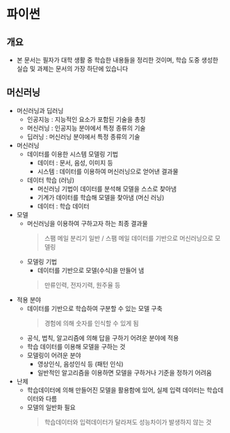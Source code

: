 # 파이썬
## 개요
- 본 문서는 필자가 대학 생활 중 학습한 내용들을 정리한 것이며, 학습 도중 생성한 실습 및 과제는 문서의 가장 하단에 있습니다

## 머신러닝
- 머신러닝과 딥러닝
  - 인공지능 : 지능적인 요소가 포함된 기술을 총칭
  - 머신러닝 : 인공지능 분야에서 특정 종류의 기술
  - 딥러닝 : 머신러닝 분야에서 특정 종류의 기술
- 머신러닝
  - 데이터를 이용한 시스템 모델링 기법
    - 데이터 : 문서, 음성, 이미지 등
    - 시스템 : 데이터를 이용하여 머신러닝으로 얻어낸 결과물
  - 데이터 학습 (러닝)
    - 머신러닝 기법이 데이터를 분석해 모델을 스스로 찾아냄
    - 기계가 데이터를 학습해 모델을 찾아냄 (머신 러닝)
    - 데이터 : 학습 데이터
- 모델
  - 머신러닝을 이용하여 구하고자 하는 최종 결과물
    > 스팸 메일 분리기
    > 일반 / 스팸 메일 데이터를 기반으로 머신러닝으로 모델링
  - 모델링 기법
    - 데이터를 기반으로 모델(수식)을 만들어 냄
    > 만류인력, 전자기력, 원주율 등
- 적용 분야
  - 데이터를 기반으로 학습하여 구분할 수 있는 모델 구축
    > 경험에 의해 숫자를 인식할 수 있게 됨
  - 공식, 법칙, 알고리즘에 의해 답을 구하기 어려운 분야에 적용
  - 학습 데이터를 이용해 모델을 구하는 것
  - 모델링이 어려운 분야
    - 영상인식, 음성인식 등 (패턴 인식)
    - 일반적인 알고리즘을 이용하면 모델을 구하거나 기준을 정하기 어려움
- 난제
  - 학습데이터에 의해 만들어진 모델을 활용함에 있어, 실제 입력 데이터는 학습데이터와 다름
  - 모델의 일반화 필요
    > 학습데이터와 입력데이터가 달라져도 성능차이가 발생하지 않는 것








